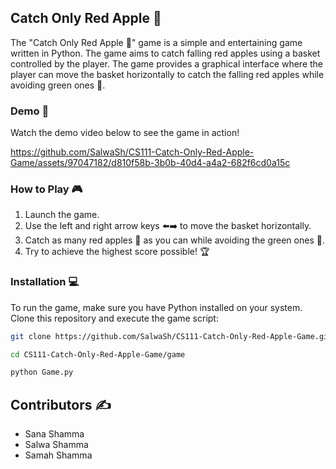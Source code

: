 ## Catch Only Red Apple 🍎

The "Catch Only Red Apple 🍎" game is a simple and entertaining game written in Python. The game aims to catch falling red apples using a basket controlled by the player. The game provides a graphical interface where the player can move the basket horizontally to catch the falling red apples while avoiding green ones 🍏.

### Demo 🎥
Watch the demo video below to see the game in action!

https://github.com/SalwaSh/CS111-Catch-Only-Red-Apple-Game/assets/97047182/d810f58b-3b0b-40d4-a4a2-682f6cd0a15c


### How to Play 🎮

1. Launch the game.
2. Use the left and right arrow keys ⬅️➡️ to move the basket horizontally.
3. Catch as many red apples 🍎 as you can while avoiding the green ones 🍏.
4. Try to achieve the highest score possible! 🏆

### Installation 💻

To run the game, make sure you have Python installed on your system. Clone this repository and execute the game script:

```bash
git clone https://github.com/SalwaSh/CS111-Catch-Only-Red-Apple-Game.git
```
```bash
cd CS111-Catch-Only-Red-Apple-Game/game
```
```bash
python Game.py
```

## Contributors ✍️

- Sana Shamma
- Salwa Shamma
- Samah Shamma

